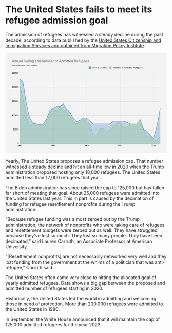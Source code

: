 
# The United States fails to meet its refugee admission goal

The admission of refugees has witnessed a steady decline during the past decade, according to data published by the [United States Citizenship and Immigration Services and obtained from Migration Policy Institute](https://docs.google.com/spreadsheets/d/1_J78MxSuVFKZ9wuI77Qy_nHJgd_GqdYH/edit?usp=sharing&ouid=114272850365599444803&rtpof=true&sd=true).

![My_Image](RefugeesAdmittedVsQuota.jpg)

Yearly, The United States proposes a refugee admission cap. That number witnessed a steady decline and hit an all-time low in 2020 when the Trump administration proposed hosting only 18,000 refugees. The United States admitted less than 12,000 refugees that year.

The Biden administration has since raised the cap to 125,000 but has fallen far short of meeting that goal. About 25,000 refugees were admitted into the United States last year. This in part is caused by the decimation of funding for refugee resettlement nonprofits during the Trump administration.

“Because refugee funding was almost zeroed out by the Trump administration, the network of nonprofits who were taking care of refugees and resettlement budgets were zeroed out as well. They have struggled because they've lost so much. They lost so many people. They have been decimated,” said Lauren Carruth, an Associate Professor at American University. 
 
“[Resettlement nonprofits] are not necessarily networked very well and they lost funding from the government at the whims of a politician that was anti-refugee,” Carruth said. 

The United States often came very close to hitting the allocated goal of yearly admitted refugees. Data shows a big gap between the proposed and admitted number of refugees starting in 2020.

Historically, the United States led the world in admitting and welcoming those in need of protection. More than 200,000 refugees were admitted to the United States in 1980.

In September, the White House announced that it will maintain the cap of 125,000 admitted refugees for the year 2023.
